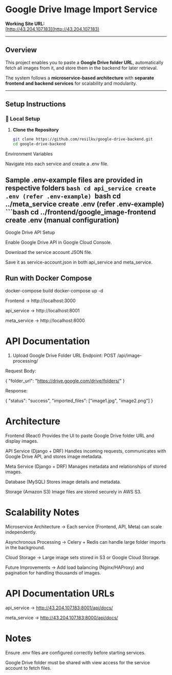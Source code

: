 # Google Drive Image Import Service

**Working Site URL:**  
[http://43.204.107.183](http://43.204.107.183)

---

##  Overview
This project enables you to paste a **Google Drive folder URL**, automatically fetch all images from it, and store them in the backend for later retrieval.  

The system follows a **microservice-based architecture** with **separate frontend and backend services** for scalability and modularity.

---

##  Setup Instructions

### 🔹 Local Setup

1. **Clone the Repository**
   ```bash
   git clone https://github.com/resilkv/google-drive-backend.git
   cd google-drive-backend


Environment Variables

Navigate into each service and create a .env file.

**Sample .env-example files are provided in respective folders**
    ```bash
    cd api_service
    create .env (refer .env-example)
    ```bash
    cd ../meta_service
    create .env (refer .env-example)
    ```bash
    cd ../frontend/google_image-frontend
    create .env (manual configuration)
---

Google Drive API Setup

Enable Google Drive API in Google Cloud Console.

Download the service account JSON file.

Save it as service-account.json in both api_service and meta_service.

## Run with Docker Compose


docker-compose build
docker-compose up -d

Frontend → http://localhost:3000

api_service → http://localhost:8001

meta_service → http://localhost:8000

# API Documentation
1. Upload Google Drive Folder URL
Endpoint:
POST /api/image-processing/

Request Body:


{
  "folder_url": "https://drive.google.com/drive/folders/<folder-id>"
}

Response:

{
  "status": "success",
  "imported_files": ["image1.jpg", "image2.png"]
}

# Architecture

Frontend (React)
Provides the UI to paste Google Drive folder URL and display images.

API Service (Django + DRF)
Handles incoming requests, communicates with Google Drive API, and stores image metadata.

Meta Service (Django + DRF)
Manages metadata and relationships of stored images.

Database (MySQL)
Stores image details and metadata.

Storage (Amazon S3)
Image files are stored securely in AWS S3.

# Scalability Notes
Microservice Architecture → Each service (Frontend, API, Meta) can scale independently.

Asynchronous Processing → Celery + Redis can handle large folder imports in the background.

Cloud Storage → Large image sets stored in S3 or Google Cloud Storage.

Future Improvements → Add load balancing (Nginx/HAProxy) and pagination for handling thousands of images.

# API Documentation URLs

api_service → http://43.204.107.183:8001/api/docs/

meta_service → http://43.204.107.183:8000/api/docs/

# Notes
Ensure .env files are configured correctly before starting services.

Google Drive folder must be shared with view access for the service account to fetch files.

